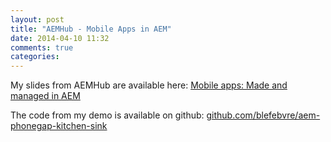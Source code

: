 ```yaml
---
layout: post
title: "AEMHub - Mobile Apps in AEM"
date: 2014-04-10 11:32
comments: true
categories: 
---
```

My slides from AEMHub are available here: [Mobile apps: Made and managed in AEM](/assets/mobile-apps-m-and-m-in-aem/)

The code from my demo is available on github: [github.com/blefebvre/aem-phonegap-kitchen-sink](http://bit.ly/aem-pg)